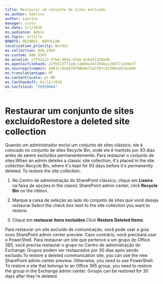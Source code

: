 ```yaml
---
title: Restaurar um conjunto de sites excluído
ms.author: kaarins
author: kaarins
manager: scotv
ms.date: 5/1/2018
ms.audience: Admin
ms.topic: article
ROBOTS: NOINDEX, NOFOLLOW
localization_priority: Normal
ms.collection: Adm_O365
ms.custom: Adm_O365
ms.assetid: cf7521c3-97b4-465a-97eb-6c0a41338a30
ms.openlocfilehash: 22fb513771abc1a604a347204bac268771cb9e37
ms.sourcegitcommit: dd43cc0a9470f98b8ef2a3787c823801d674c666
ms.translationtype: MT
ms.contentlocale: pt-BR
ms.lasthandoff: 02/12/2019
ms.locfileid: "29939984"
---
```

# <a name="restore-a-deleted-site-collection"></a><span data-ttu-id="2a4ae-102">Restaurar um conjunto de sites excluído</span><span class="sxs-lookup"><span data-stu-id="2a4ae-102">Restore a deleted site collection</span></span>

<span data-ttu-id="2a4ae-p101">Quando um administrador exclui um conjunto de sites clássico, ele é colocado no conjunto de sites Recycle Bin, onde ele é mantido por 93 dias antes de serem excluídos permanentemente. Para restaurar o conjunto de sites:</span><span class="sxs-lookup"><span data-stu-id="2a4ae-p101">When an admin deletes a classic site collection, it's placed in the site collection Recycle Bin, where it's kept for 93 days before it's permanently deleted. To restore the site collection:</span></span>
  
1. <span data-ttu-id="2a4ae-105">No Centro de administração do SharePoint clássico, clique em **Lixeira** na faixa de opções.</span><span class="sxs-lookup"><span data-stu-id="2a4ae-105">In the classic SharePoint admin center, click **Recycle Bin** on the ribbon.</span></span> 
    
2. <span data-ttu-id="2a4ae-106">Marque a caixa de seleção ao lado do conjunto de sites que você deseja restaurar.</span><span class="sxs-lookup"><span data-stu-id="2a4ae-106">Select the check box next to the site collection you want to restore.</span></span>
    
3. <span data-ttu-id="2a4ae-107">Clique em **restaurar itens excluídos**.</span><span class="sxs-lookup"><span data-stu-id="2a4ae-107">Click **Restore Deleted Items**.</span></span>
    
<span data-ttu-id="2a4ae-p102">Para restaurar um site excluído de comunicação, você pode usar a guia novo SharePoint admin center preview. Caso contrário, você precisará usar o PowerShell. Para restaurar um site que pertence a um grupo do Office 365, você precisa restaurar o grupo no Centro de administração do Exchange. Grupos podem ser restaurados por 30 dias após sendo excluído.</span><span class="sxs-lookup"><span data-stu-id="2a4ae-p102">To restore a deleted communication site, you can use the new SharePoint admin center preview. Otherwise, you need to use PowerShell. To restore a site that belongs to an Office 365 group, you need to restore the group in the Exchange admin center. Groups can be restored for 30 days after they're deleted.</span></span>
  

